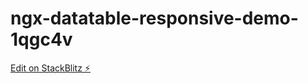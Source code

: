 # ngx-datatable-responsive-demo-1qgc4v

[Edit on StackBlitz ⚡️](https://stackblitz.com/edit/ngx-datatable-responsive-demo-1qgc4v)